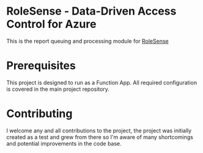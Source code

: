 # RoleSense - Data-Driven Access Control for Azure
This is the report queuing and processing module for [RoleSense](https://github.com/ShaunWilkinson/RoleSense)

# Prerequisites
This project is designed to run as a Function App. All required configuration is covered in the main project repository.

# Contributing
I welcome any and all contributions to the project, the project was initially created as a test and grew from there so I'm aware of many shortcomings and potential improvements in the code base.